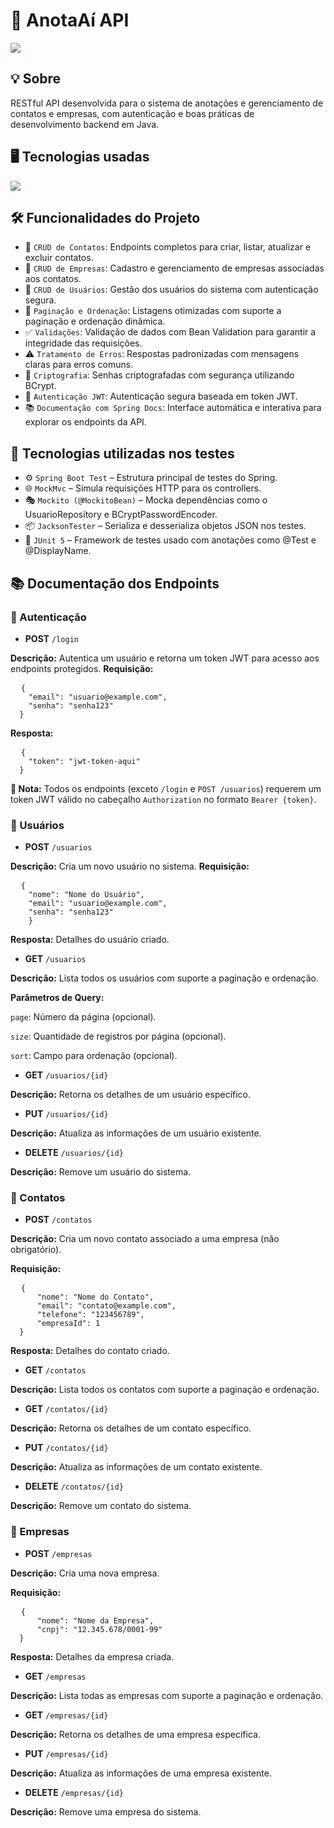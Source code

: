 <h1>🪪 AnotaAí API</h1> 
<img loading="lazy" src="https://img.shields.io/github/stars/DanielSouza2005/anotaai-api?style=social"/> 
<h2>💡 Sobre </h2> 
<p> RESTful API desenvolvida para o sistema de anotações e gerenciamento de contatos e empresas, com autenticação e boas práticas de desenvolvimento backend em Java. </p> 
<h2>🖥️ Tecnologias usadas </h2>
<div align="left" dir="auto"> 
  <a href="https://skillicons.dev" rel="nofollow"> 
  <img src="https://skillicons.dev/icons?i=java,spring,maven,hibernate,postgres,docker" style="max-width: 100%;"> </a> <br>
</div> 
<h2>🛠️ Funcionalidades do Projeto </h2>

- 📇 `CRUD de Contatos`: Endpoints completos para criar, listar, atualizar e excluir contatos.
- 🏢 `CRUD de Empresas`: Cadastro e gerenciamento de empresas associadas aos contatos.
- 👤 `CRUD de Usuários`: Gestão dos usuários do sistema com autenticação segura.
- 📄 `Paginação e Ordenação`: Listagens otimizadas com suporte a paginação e ordenação dinâmica.
- ✅ `Validações`: Validação de dados com Bean Validation para garantir a integridade das requisições.
- ⚠️ `Tratamento de Erros`: Respostas padronizadas com mensagens claras para erros comuns.
- 🔐 `Criptografia`: Senhas criptografadas com segurança utilizando BCrypt.
- 🔑 `Autenticação JWT`: Autenticação segura baseada em token JWT.
- 📚 `Documentação com Spring Docs`: Interface automática e interativa para explorar os endpoints da API.

<h2>🧪 Tecnologias utilizadas nos testes </h2>

- ⚙️ `Spring Boot Test` – Estrutura principal de testes do Spring.
- 🌐 `MockMvc` – Simula requisições HTTP para os controllers.
- 🎭 `Mockito (@MockitoBean)` – Mocka dependências como o UsuarioRepository e BCryptPasswordEncoder.
- 📦 `JacksonTester` – Serializa e desserializa objetos JSON nos testes.
- 🧪 `JUnit 5` – Framework de testes usado com anotações como @Test e @DisplayName.

<h2>📚 Documentação dos Endpoints</h2> 
<h3>🔐 Autenticação</h3>

- <strong>POST</strong> <code>/login</code>

<strong>Descrição:</strong> Autentica um usuário e retorna um token JWT para acesso aos endpoints protegidos.
<strong>Requisição:</strong>
<pre>
  <code>{
    "email": "usuario@example.com", 
    "senha": "senha123" 
  }</code>
</pre>

<strong>Resposta:</strong>
<pre>
  <code>{
    "token": "jwt-token-aqui"
  }</code>
</pre>

<p>
  <strong>🔐 Nota:</strong> Todos os endpoints (exceto <code>/login</code> e <code>POST /usuarios</code>) requerem um token JWT válido no cabeçalho <code>Authorization</code> no formato <code>Bearer {token}</code>.
</p>

<h3>👤 Usuários</h3>

- <strong>POST</strong> <code>/usuarios</code>

<strong>Descrição:</strong> Cria um novo usuário no sistema.
<strong>Requisição:</strong>

<pre>
  <code>{
    "nome": "Nome do Usuário", 
    "email": "usuario@example.com", 
    "senha": "senha123" 
    }</code>
</pre>

<strong>Resposta:</strong> Detalhes do usuário criado.​

- <strong>GET</strong> <code>/usuarios</code>

<strong>Descrição:</strong> Lista todos os usuários com suporte a paginação e ordenação.

<strong>Parâmetros de Query:</strong>

<code>page</code>: Número da página (opcional).

<code>size</code>: Quantidade de registros por página (opcional).

<code>sort</code>: Campo para ordenação (opcional).

- <strong>GET</strong> <code>/usuarios/{id}</code>

<strong>Descrição:</strong> Retorna os detalhes de um usuário específico.​

- <strong>PUT</strong> <code>/usuarios/{id}</code>

<strong>Descrição:</strong> Atualiza as informações de um usuário existente.​

- <strong>DELETE</strong> <code>/usuarios/{id}</code>

<strong>Descrição:</strong> Remove um usuário do sistema.​

<h3>📇 Contatos</h3>

- <strong>POST</strong> <code>/contatos</code>

<strong>Descrição:</strong> Cria um novo contato associado a uma empresa (não obrigatório).

<strong>Requisição:</strong>

<pre>
  <code>{
      "nome": "Nome do Contato", 
      "email": "contato@example.com", 
      "telefone": "123456789", 
      "empresaId": 1 
  }</code>
</pre>

<strong>Resposta:</strong> Detalhes do contato criado.​

- <strong>GET</strong> <code>/contatos</code>

<strong>Descrição:</strong> Lista todos os contatos com suporte a paginação e ordenação.​

- <strong>GET</strong> <code>/contatos/{id}</code>

<strong>Descrição:</strong> Retorna os detalhes de um contato específico.​

- <strong>PUT</strong> <code>/contatos/{id}</code>

<strong>Descrição:</strong> Atualiza as informações de um contato existente.​

- <strong>DELETE</strong> <code>/contatos/{id}</code>

<strong>Descrição:</strong> Remove um contato do sistema.​

<h3>🏢 Empresas</h3>

- <strong>POST</strong> <code>/empresas</code>

<strong>Descrição:</strong> Cria uma nova empresa.

<strong>Requisição:</strong>

<pre>
  <code>{
      "nome": "Nome da Empresa",
      "cnpj": "12.345.678/0001-99" 
  }</code>
</pre>

<strong>Resposta:</strong> Detalhes da empresa criada.​

- <strong>GET</strong> <code>/empresas</code>

<strong>Descrição:</strong> Lista todas as empresas com suporte a paginação e ordenação.​

- <strong>GET</strong> <code>/empresas/{id}</code>

<strong>Descrição:</strong> Retorna os detalhes de uma empresa específica.​

- <strong>PUT</strong> <code>/empresas/{id}</code>

<strong>Descrição:</strong> Atualiza as informações de uma empresa existente.​

- <strong>DELETE</strong> <code>/empresas/{id}</code>

<strong>Descrição:</strong> Remove uma empresa do sistema.​

